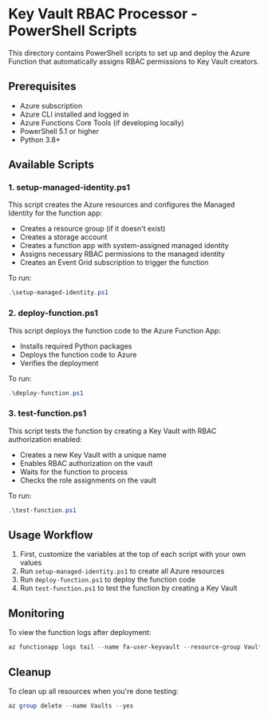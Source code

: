 # Key Vault RBAC Processor - PowerShell Scripts

This directory contains PowerShell scripts to set up and deploy the Azure Function that automatically assigns RBAC permissions to Key Vault creators.

## Prerequisites

- Azure subscription
- Azure CLI installed and logged in
- Azure Functions Core Tools (if developing locally)
- PowerShell 5.1 or higher
- Python 3.8+

## Available Scripts

### 1. setup-managed-identity.ps1

This script creates the Azure resources and configures the Managed Identity for the function app:

- Creates a resource group (if it doesn't exist)
- Creates a storage account
- Creates a function app with system-assigned managed identity
- Assigns necessary RBAC permissions to the managed identity
- Creates an Event Grid subscription to trigger the function

To run:

```powershell
.\setup-managed-identity.ps1
```

### 2. deploy-function.ps1

This script deploys the function code to the Azure Function App:

- Installs required Python packages
- Deploys the function code to Azure
- Verifies the deployment

To run:

```powershell
.\deploy-function.ps1
```

### 3. test-function.ps1

This script tests the function by creating a Key Vault with RBAC authorization enabled:

- Creates a new Key Vault with a unique name
- Enables RBAC authorization on the vault
- Waits for the function to process
- Checks the role assignments on the vault

To run:

```powershell
.\test-function.ps1
```

## Usage Workflow

1. First, customize the variables at the top of each script with your own values
2. Run `setup-managed-identity.ps1` to create all Azure resources
3. Run `deploy-function.ps1` to deploy the function code
4. Run `test-function.ps1` to test the function by creating a Key Vault

## Monitoring

To view the function logs after deployment:

```powershell
az functionapp logs tail --name fa-user-keyvault --resource-group Vaults
```

## Cleanup

To clean up all resources when you're done testing:

```powershell
az group delete --name Vaults --yes
``` 